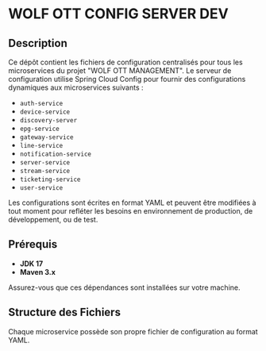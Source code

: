 # WOLF OTT CONFIG SERVER DEV

## Description
Ce dépôt contient les fichiers de configuration centralisés pour tous les microservices du projet "WOLF OTT MANAGEMENT". Le serveur de configuration utilise Spring Cloud Config pour fournir des configurations dynamiques aux microservices suivants :

- `auth-service`
- `device-service`
- `discovery-server`
- `epg-service`
- `gateway-service`
- `line-service`
- `notification-service`
- `server-service`
- `stream-service`
- `ticketing-service`
- `user-service`

Les configurations sont écrites en format YAML et peuvent être modifiées à tout moment pour refléter les besoins en environnement de production, de développement, ou de test.

## Prérequis

- **JDK 17**
- **Maven 3.x**

Assurez-vous que ces dépendances sont installées sur votre machine.

## Structure des Fichiers

Chaque microservice possède son propre fichier de configuration au format YAML.
